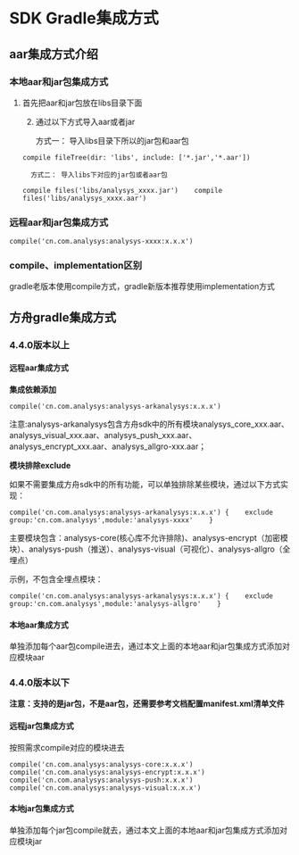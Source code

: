 # SDK Gradle集成方式

## aar集成方式介绍

### 本地aar和jar包集成方式

1. 首先把aar和jar包放在libs目录下面

    2. 通过以下方式导入aar或者jar

         方式一： 导入libs目录下所以的jar包和aar包

   `compile fileTree(dir: 'libs', include: ['*.jar','*.aar'])`

         方式二： 导入libs下对应的jar包或者aar包

    `compile files('libs/analysys_xxxx.jar')   
    compile files('libs/analysys_xxxx.aar')`

### 远程aar和jar包集成方式

`compile('cn.com.analysys:analysys-xxxx:x.x.x')`

### compile、implementation区别

gradle老版本使用compile方式，gradle新版本推荐使用implementation方式

## 方舟gradle集成方式

### 4.4.0版本以上

#### **远程aar集成方式**

**集成依赖添加**

`compile('cn.com.analysys:analysys-arkanalysys:x.x.x')`

注意:analysys-arkanalysys包含方舟sdk中的所有模块analysys\_core\_xxx.aar、analysys\_visual\_xxx.aar、analysys\_push\_xxx.aar、analysys\_encrypt\_xxx.aar、analysys\_allgro-xxx.aar；

**模块排除exclude**

如果不需要集成方舟sdk中的所有功能，可以单独排除某些模块，通过以下方式实现：

`compile('cn.com.analysys:analysys-arkanalysys:x.x.x') {   
      exclude group:'cn.com.analysys',module:'analysys-xxxx'   
}`

主要模块包含：analysys-core\(核心库不允许排除\)、analysys-encrypt（加密模块）、analysys-push（推送）、analysys-visual（可视化）、analysys-allgro（全埋点）

示例，不包含全埋点模块：

`compile('cn.com.analysys:analysys-arkanalysys:x.x.x') {   
        exclude group:'cn.com.analysys',module:'analysys-allgro'   
}`

#### **本地aar集成方式**

单独添加每个aar包compile进去，通过本文上面的本地aar和jar包集成方式添加对应模块aar

### 4.4.0版本以下

**注意：支持的是jar包，不是aar包，还需要参考文档配置manifest.xml清单文件**

#### **远程jar包集成方式**

按照需求compile对应的模块进去 

`compile('cn.com.analysys:analysys-core:x.x.x')   
compile('cn.com.analysys:analysys-encrypt:x.x.x')   
compile('cn.com.analysys:analysys-push:x.x.x')   
compile('cn.com.analysys:analysys-visual:x.x.x')`

#### **本地jar包集成方式**

单独添加每个jar包compile就去，通过本文上面的本地aar和jar包集成方式添加对应模块jar

#### 

